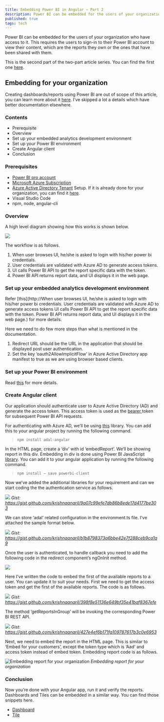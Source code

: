 ```yaml
---
title: Embedding Power BI in Angular — Part 2
description: Power BI can be embedded for the users of your organization who have access to it. This requires the users to sign-in to their Power BI account to view their content, which are the reports they own or the ones that have been shared with them. This is the second part of the two-part article series.
published: true
tags: tech
---
```


Power BI can be embedded for the users of your organization who have access to it. This requires the users to sign-in to their Power BI account to view their content, which are the reports they own or the ones that have been shared with them.

This is the second part of the two-part article series. You can find the first one [here](https://medium.com/@krishnaanaril/embedding-power-bi-in-angular-part-1-a1847de9a2e8).

## Embedding for your organization

Creating dashboards/reports using Power BI are out of scope of this article, you can learn more about it [here](https://docs.microsoft.com/en-us/power-bi/service-get-started). I’ve skipped a lot a details which have better documentation elsewhere.

### Contents

* Prerequisite
* Overview
* Set up your embedded analytics development environment
* Set up your Power BI environment
* Create Angular client
* Conclusion

### Prerequisites

* [Power BI pro account](https://powerbi.microsoft.com/en-us/pricing/)
* [Microsoft Azure Subscription](https://azure.microsoft.com/en-us/free/)
* [Azure Active Directory Tenant](https://docs.microsoft.com/en-us/power-bi/developer/create-an-azure-active-directory-tenant) Setup. If it is already done for your organization, you can find it [here](https://www.whatismytenantid.com/).
* Visual Studio Code
* npm, node, angular-cli

### Overview

A high level diagram showing how this works is shown below.

![](assets/images/02_01.png)

The workflow is as follows.

 1. When user browses UI, he/she is asked to login with his/her power bi credentials.
 2. User credentials are validated with Azure AD to generate access tokens.
 3. UI calls Power BI API to get the report specific data with the token.
 4. Power BI API returns report data, and UI displays it in the web page.

### Set up your embedded analytics development environment

Refer [this](http://When user browses UI, he/she is asked to login with his/her power bi credentials. User credentials are validated with Azure AD to generate access tokens UI calls Power BI API to get the report specific data with the token. Power BI API returns report data, and UI displays it in the web page.) for more details.

Here we need to do few more steps than what is mentioned in the documentation.

 1. Redirect URL should be the URL in the application that should be displayed post user authentication.
 2. Set the key ‘oauth2AllowImplicitFlow’ in Azure Active Directory app manifest to true as we are using browser based clients.

### Set up your Power BI environment

Read [this](https://docs.microsoft.com/en-us/power-bi/developer/embed-sample-for-your-organization#set-up-your-power-bi-environment) for more details.

### Create Angular client

Our application should authenticate user to Azure Active Directory (AD) and generate the access token. This access token is used as the [bearer ](https://oauth.net/2/bearer-tokens/)token for subsequent Power BI API requests.

For authenticating with Azure AD, we’ll be using [this](https://github.com/AzureAD/azure-activedirectory-library-for-js) library. You can add this to your angular project by running the following command.
> `npm install adal-angular`

In the HTML page, create a ‘div’ with id ‘embedReport’. We’ll be showing report in this div. Embedding in div is done using Power BI JavaScript [library](https://github.com/Microsoft/PowerBI-JavaScript). You can add it to your angular application by running the following command.
> `npm install — save powerbi-client`

Now we’ve added the additional libraries for your requirement and can we start coding the the authentication service as follows.

![](assets/images/02_02.png)
*Gist: https://gist.github.com/krishnaanaril/9a07c99efe7db86b8ede17d4177be303*

We can store ‘adal’ related configuration in the environment.ts file. I’ve attached the sample format below.

![](assets/images/02_03.png)
*Gist: https://gist.github.com/krishnaanaril/b1b8798373a6bbe42e7f288ceb9ca1a9*

Once the user is authenticated, to handle callback you need to add the following code in the redirect component’s ngOnInit method.

![](assets/images/02_04.png)

Here I’ve written the code to embed the first of the available reports to a user. You can update it to suit your needs. First we need to get the access token and get the first of the available reports. The code is as follows.


![](assets/images/02_05.png)
*Gist: https://gist.github.com/krishnaanaril/398f8e51136e649bf35e41baf8367efe*

The method ‘getReportsInGroup’ will be invoking the corresponding Power BI REST API.

![](assets/images/02_06.png)
*Gist: https://gist.github.com/krishnaanaril/427e4ef6b171fa109787617b3c0e6953*

Next, we need to embed the report in the HTML page. This is similar to ‘Embed for your customers’, except the token type which is ‘Aad’ and access token instead of embed token. Embedding report code is as follows.

![Embedding report for your organization](assets/images/02_06.png)
*Embedding report for your organization*

### Conclusion

Now you’re done with your Angular app, run it and verify the reports. Dashboards and Tiles can be embedded in a similar way. You can find those snippets here.

* [Dashboard](https://gist.github.com/krishnaanaril/1392403aa328684738e4ed6f0b8a664f)
* [Tile](https://gist.github.com/krishnaanaril/211f5b390a5e7e038b7a67dfe387fb29)


